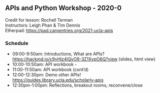 ## APIs and Python Workshop - 2020-0

Credit for lesson:  Rochell Terman  
Instructors:  Leigh Phan & Tim Dennis  
Etherpad: https://pad.carpentries.org/2021-ucla-apis  


### Schedule 

* 09:00-9:50am: Introductions, What are APIs? https://hackmd.io/c9yHlz4lQvO9-3Z1XvpO6Q?view (slides, html view)  
* 10:00-10:50am: API workbook - 
* 11:00-11:50am: API workbook (cont’d)
* 12:00-12:30pm: Demo other APIs! https://guides.library.ucla.edu/scholarly-apis 
* 12:30pm-1:00pm: Reflections, breakout rooms, reconvene/close
